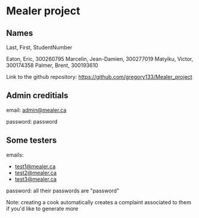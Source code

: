 # Mealer project

## Names
Last, 	  First, 	StudentNumber

Eaton,	  Eric, 	300260795
Marcelin, Jean-Damien, 	300277019
Matyiku,  Victor, 	300174358
Palmer,   Brent, 	300193610


Link to the github repository:
https://github.com/gregory133/Mealer_project


## Admin creditials

email: admin@mealer.ca

password: password

## Some testers

emails:
- test1@mealer.ca
- test2@mealer.ca
- test3@mealer.ca

password: all their passwords are "password"

Note: creating a cook automatically creates a complaint associated to them if you'd like to generate more
